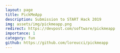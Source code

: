 ```yaml
---
layout: page
title: PickMeApp
description: Submission to START Hack 2019
img: assets/img/pickmeapp.png
redirect: https://devpost.com/software/pickmeapp
importance: 1
category: fun
github: https://github.com/loreucci/pickmeapp
---
```

